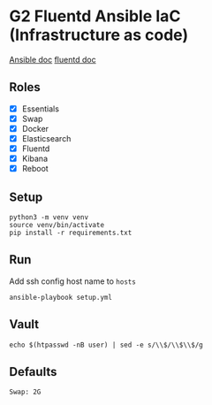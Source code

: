 # G2 Fluentd Ansible IaC (Infrastructure as code)

[Ansible doc](https://docs.ansible.com/ansible/latest/installation_guide/intro_installation.html)
[fluentd doc](https://docs.fluentd.org/container-deployment/docker-compose)

## Roles
- [x] Essentials
- [x] Swap
- [x] Docker
- [x] Elasticsearch
- [x] Fluentd
- [x] Kibana
- [x] Reboot

## Setup
```
python3 -m venv venv
source venv/bin/activate
pip install -r requirements.txt
```

## Run
Add ssh config host name to `hosts`
```
ansible-playbook setup.yml
```

## Vault
```
echo $(htpasswd -nB user) | sed -e s/\\$/\\$\\$/g
```

## Defaults
```
Swap: 2G
```
